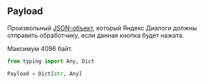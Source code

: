 ## Payload

Произвольный [JSON-объект](https://yandex.ru/dev/dialogs/alice/doc/request-buttonpressed.html#request-buttonpressed__request-desc), который Яндекс Диалоги должны отправить обработчику, если данная кнопка будет нажата.

Максимум 4096 байт.

```python
from typing import Any, Dict

Payload = Dict[str, Any]
```
